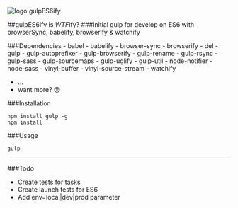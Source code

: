 
![logo gulpES6ify](https://raw.githubusercontent.com/davesnx/gulpES6ify/master/header.png)

##gulpES6ify is *WTF*ify?
###Initial gulp for develop on ES6 with browserSync, babelify, browserify & watchify

###Dependencies
	- babel
	- babelify
	- browser-sync
	- browserify
	- del
	- gulp
	- gulp-autoprefixer
	- gulp-browserify
	- gulp-rename
	- gulp-rsync
	- gulp-sass
	- gulp-sourcemaps
	- gulp-uglify
	- gulp-util
	- node-notifier
	- node-sass
	- vinyl-buffer
	- vinyl-source-stream
	- watchify
 - ...
 - want more? :cold_sweat:

###Installation
```
npm install gulp -g
npm install
```

###Usage

```
gulp
```

___

###Todo
 - Create tests for tasks
 - Create launch tests for ES6
 - Add env=local|dev|prod parameter
